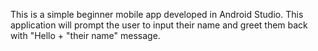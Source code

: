 This is a simple beginner mobile app developed in Android Studio. This application will prompt the user to input their name and greet them back with "Hello + "their name" message.
